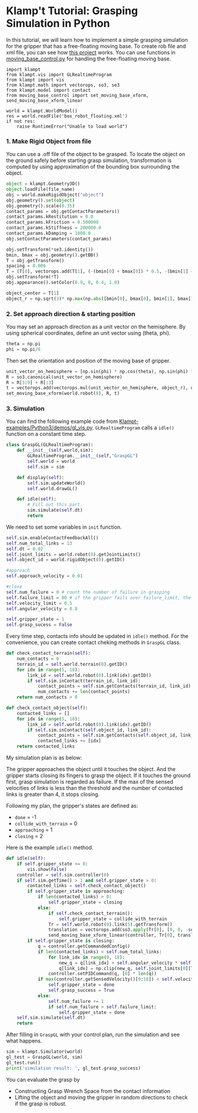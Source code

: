 # Klamp't Tutorial: Grasping Simulation in Python 

In this tutorial, we will learn how to implement a simple grasping simulation for the gripper that has a free-floating moving base. To create rob file and xml file, you can see how [this project](https://github.com/krishauser/IROS2016ManipulationChallenge) works. You can use functions in [moving_base_control.py](https://github.com/krishauser/IROS2016ManipulationChallenge/blob/master/moving_base_control.py) for handling the free-floating moving base. 


```pythons
import klampt 
from klampt.vis import GLRealtimeProgram
from klampt import vis
from klampt.math import vectorops, so3, se3
from klampt.model import contact
from moving_base_control import set_moving_base_xform, send_moving_base_xform_linear

world = klampt.WorldModel()
res = world.readFile('box_robot_floating.xml')
if not res:
    raise RuntimeError("Unable to load world")
```


### 1. Make Rigid Object from file

You can use a .off file of the object to be grasped. To locate the object on the ground safely before starting grasp simulation, transformation is computed by using approximation of the bounding box surrounding the object. 

```python
object = klampt.Geometry3D()
object.loadFile(file_name)
obj = world.makeRigidObject("object")
obj.geometry().set(object)
obj.geometry().scale(0.35)
contact_params = obj.getContactParameters()
contact_params.kRestitution = 0.0
contact_params.kFriction = 0.500000
contact_params.kStiffness = 200000.0
contact_params.kDamping = 1000.0
obj.setContactParameters(contact_params)

obj.setTransform(*se3.identity())
bmin, bmax = obj.geometry().getBB()
T = obj.getTransform()
spacing = 0.006
T = (T[0], vectorops.add(T[1], (-(bmin[0] + bmax[0]) * 0.5, -(bmin[1] + bmax[1]) * 0.5, -bmin[2] + spacing)))
obj.setTransform(*T)
obj.appearance().setColor(0.9, 0, 0.4, 1.0)

object_center = T[1]
object_r = np.sqrt(3)* np.max(np.abs([bmin[0], bmax[0], bmin[1], bmax[1], bmin[2], bmax[2]])) + 0.4

```

### 2. Set approach direction & starting position

You may set an approach direction as a unit vector on the hemisphere. By using spherical coordinates, define an unit vector using (theta, phi). 

```python
theta = np.pi
phi = np.pi/6
```

Then set the orientation and position of the moving base of gripper.  

```python
unit_vector_on_hemisphere = [np.sin(phi) * np.cos(theta), np.sin(phi) * np.sin(theta), np.cos(phi)]
R = so3.canonical(unit_vector_on_hemisphere)
R = R[3:9] + R[:3]
t = vectorops.add(vectorops.mul(unit_vector_on_hemisphere, object_r), object_center)
set_moving_base_xform(world.robot(0), R, t)
```

### 3. Simulation

You can find the following example code from [Klampt-examples/Python3/demos/gl_vis.py](https://github.com/krishauser/Klampt-examples/blob/master/Python3/demos/gl_vis.py). `GLRealtimeProgram` calls a `idle()` function on a constant time step. 

```python
class GraspGL(GLRealtimeProgram):
    def __init__(self,world,sim):
        GLRealtimeProgram.__init__(self,"GraspGL")
        self.world = world
        self.sim = sim

    def display(self):
        self.sim.updateWorld()
        self.world.drawGL()

    def idle(self):
        # Fill out this part.	
        sim.simulate(self.dt)
        return
```

We need to set some variables in `init` function.

```python
self.sim.enableContactFeedbackAll()
self.num_total_links = 13 
self.dt = 0.02
self.joint_limits = world.robot(0).getJointLimits()
self.object_id = world.rigidObject(0).getID()

#approach
self.approach_velocity = 0.01

#close 
self.num_failure = 0 # count the number of failure in grasping
self.failure_limit = 80 # if the gripper fails over failure_limit, the trial is regarded as failure.
self.velocity_limit = 0.5 
self.angular_velocity = 0.8

self.gripper_state = 1
self.grasp_sucess = False
```

Every time step, contacts info should be updated in `idle()` method. For the convenience, you can create contact cheking methods in `GraspGL` class.

```python
def check_contact_terrain(self):
    num_contacts = 0
    terrain_id = self.world.terrain(0).getID()
    for idx in range(5, 18):
        link_id = self.world.robot(0).link(idx).getID()
        if self.sim.inContact(terrain_id, link_id):
            contact_points = self.sim.getContacts(terrain_id, link_id)
            num_contacts += len(contact_points)
    return num_contacts > 0

def check_contact_object(self):
    contacted_links = []
    for idx in range(5, 18):
        link_id = self.world.robot(0).link(idx).getID()
        if self.sim.inContact(self.object_id, link_id):
            contact_points = self.sim.getContacts(self.object_id, link_id)
            contacted_links += [idx]
    return contacted_links
```

My simulation plan is as below:

The gripper approaches the object until it touches the object. And the gripper starts closing its fingers to grasp the object. If it touches the ground first, grasp simulation is regarded as failure. If the max of the sensed velocities of links is less than the threshold and the number of contacted links is greater than 4, it stops closing. 

Following my plan, the gripper's states are defined as: 

- `done` = -1
- `collide_with_terrain` = 0
- `approaching` = 1
- `closing` = 2

Here is the example `idle()` method. 

```python
def idle(self):
    if self.gripper_state <= 0:
        vis.show(False)
    controller = self.sim.controller(0)
    if self.sim.getTime() > 1 and self.gripper_state > 0:
        contacted_links = self.check_contact_object()
        if self.gripper_state is approaching:
            if len(contacted_links) > 0:
                self.gripper_state = closing
            else:
                if self.check_contact_terrain():
                    self.gripper_state = collide_with_terrain
                Tr = self.world.robot(0).link(5).getTransform()
                translation = vectorops.add(so3.apply(Tr[0], [0, 0, -self.approach_velocity]), Tr[1])
                send_moving_base_xform_linear(controller, Tr[0], translation, self.dt)
        if self.gripper_state is closing:
            q = controller.getCommandedConfig()
            if len(contacted_links) < self.num_total_links:
                for link_idx in range(9, 18):
                    new_q = q[link_idx] + self.angular_velocity * self.dt
                    q[link_idx] = np.clip(new_q, self.joint_limits[0][link_idx], self.joint_limits[1][link_idx])
                controller.setPIDCommand(q, [0] * len(q))
            if max(controller.getSensedVelocity()[9:18]) < self.velocity_limit and len(contacted_links) >= 4:
                self.gripper_state = done
                self.grasp_success = True
            else:
                self.num_failure += 1
                if self.num_failure > self.failure_limit:
                    self.gripper_state = done
    self.sim.simulate(self.dt)
    return 
```

After filling in `GraspGL` with your control plan, run the simulation and see what happens.

```python
sim = klampt.Simulator(world)
gl_test = GraspGL(world, sim)
gl_test.run()
print('simulation result: ', gl_test.grasp_success)
```

You can evaluate the grasp by 

- Constructing Grasp Wrench Space from the contact information
- Lifting the object and moving the gripper in random directions to check if the grasp is robust.